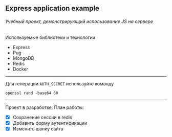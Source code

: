 ## Express application example

###### Учебный проект, демонстрирующий использование JS на сервере

Используемые библиотеки и технологии
- Express
- Pug
- MongoDB
- Redis
- Docker

---

Для генерации `AUTH_SECRET` используйте команду
```shell
openssl rand -base64 60
```
___

Проект в разработке. 
План работы:
- [x] Сохранение сессии в redis 
- [x] Добавить форму аутентификации
- [x] Изменить шапку сайта
